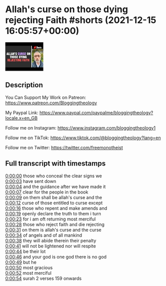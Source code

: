 # Allah's curse on those dying rejecting Faith #shorts (2021-12-15 16:05:57+00:00)

![alt Allah's curse on those dying rejecting Faith #shorts](4UK2TQsg0_w.jpg "Allah's curse on those dying rejecting Faith #shorts")

## Description

You Can Support My Work on Patreon:
https://www.patreon.com/Bloggingtheology

My Paypal Link: 
https://www.paypal.com/paypalme/bloggingtheology?locale.x=en_GB

Follow me on Instagram:
https://www.instagram.com/bloggingtheology1

Follow me on TikTok:
https://www.tiktok.com/@bloggingtheology?lang=en

Follow me on Twitter:
https://twitter.com/freemonotheist



## Full transcript with timestamps

[0:00:00](https://youtu.be/4UK2TQsg0_w?t=0) those who conceal the clear signs we  
[0:00:03](https://youtu.be/4UK2TQsg0_w?t=3) have sent down  
[0:00:04](https://youtu.be/4UK2TQsg0_w?t=4) and the guidance after we have made it  
[0:00:07](https://youtu.be/4UK2TQsg0_w?t=7) clear for the people in the book  
[0:00:09](https://youtu.be/4UK2TQsg0_w?t=9) on them shall be allah's curse and the  
[0:00:12](https://youtu.be/4UK2TQsg0_w?t=12) curse of those entitled to curse except  
[0:00:16](https://youtu.be/4UK2TQsg0_w?t=16) those who repent and make amends and  
[0:00:19](https://youtu.be/4UK2TQsg0_w?t=19) openly declare the truth to them i turn  
[0:00:23](https://youtu.be/4UK2TQsg0_w?t=23) for i am oft returning most merciful  
[0:00:28](https://youtu.be/4UK2TQsg0_w?t=28) those who reject faith and die rejecting  
[0:00:31](https://youtu.be/4UK2TQsg0_w?t=31) on them is allah's curse and the curse  
[0:00:34](https://youtu.be/4UK2TQsg0_w?t=34) of angels and of all mankind  
[0:00:38](https://youtu.be/4UK2TQsg0_w?t=38) they will abide therein their penalty  
[0:00:41](https://youtu.be/4UK2TQsg0_w?t=41) will not be lightened nor will respite  
[0:00:44](https://youtu.be/4UK2TQsg0_w?t=44) be their lot  
[0:00:46](https://youtu.be/4UK2TQsg0_w?t=46) and your god is one god there is no god  
[0:00:49](https://youtu.be/4UK2TQsg0_w?t=49) but he  
[0:00:50](https://youtu.be/4UK2TQsg0_w?t=50) most gracious  
[0:00:52](https://youtu.be/4UK2TQsg0_w?t=52) most merciful  
[0:00:54](https://youtu.be/4UK2TQsg0_w?t=54) surah 2 verses 159 onwards  
